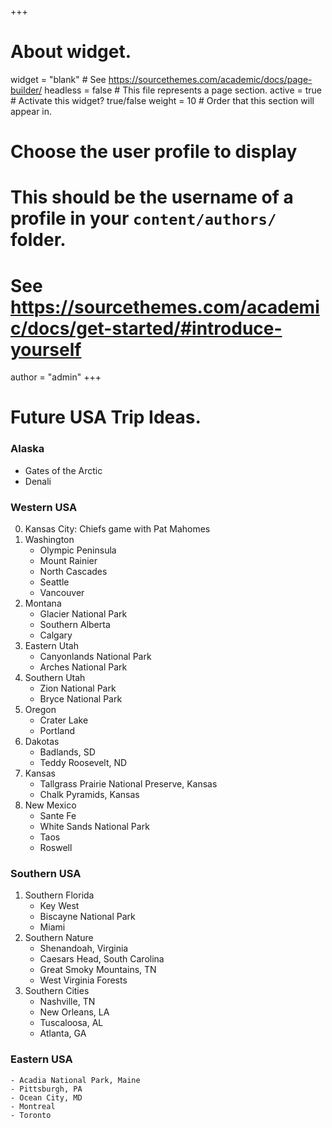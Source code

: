 +++
# About widget.
widget = "blank"  # See https://sourcethemes.com/academic/docs/page-builder/
headless = false  # This file represents a page section.
active = true  # Activate this widget? true/false
weight = 10  # Order that this section will appear in.

# Choose the user profile to display
# This should be the username of a profile in your `content/authors/` folder.
# See https://sourcethemes.com/academic/docs/get-started/#introduce-yourself
author = "admin"
+++

# Future USA Trip Ideas.
    
### Alaska

* Gates of the Arctic
* Denali

### Western USA

0. Kansas City: Chiefs game with Pat Mahomes
1. Washington
    - Olympic Peninsula
    - Mount Rainier
    - North Cascades
    - Seattle
    - Vancouver
2. Montana
    - Glacier National Park
    - Southern Alberta
    - Calgary
3. Eastern Utah
    - Canyonlands National Park
    - Arches National Park
4. Southern Utah
    - Zion National Park
    - Bryce National Park
5. Oregon
    - Crater Lake
    - Portland
6. Dakotas
    - Badlands, SD
    - Teddy Roosevelt, ND
7. Kansas
    - Tallgrass Prairie National Preserve, Kansas
    - Chalk Pyramids, Kansas
8. New Mexico
    - Sante Fe
    - White Sands National Park
    - Taos
    - Roswell
    
### Southern USA

1. Southern Florida
    - Key West
    - Biscayne National Park
    - Miami
2. Southern Nature
    - Shenandoah, Virginia
    - Caesars Head, South Carolina
    - Great Smoky Mountains, TN
    - West Virginia Forests
3. Southern Cities
    - Nashville, TN
    - New Orleans, LA
    - Tuscaloosa, AL
    - Atlanta, GA

### Eastern USA

    - Acadia National Park, Maine
    - Pittsburgh, PA
    - Ocean City, MD
    - Montreal
    - Toronto



    

